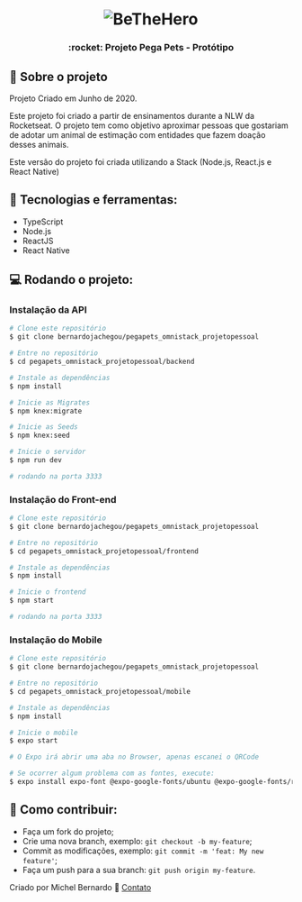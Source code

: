 <h1 align="center">
  <img alt="BeTheHero" title="Bethehero" src="https://imgur.com/9K8GBca.png" />
</h1>

<h3 align="center">
  :rocket: Projeto Pega Pets - Protótipo
</h3>

## :book:    Sobre o projeto
<p>
Projeto Criado em Junho de 2020.

Este projeto foi criado a partir de ensinamentos durante a NLW da Rocketseat. O projeto tem como objetivo aproximar pessoas que gostariam de adotar um animal de estimação com entidades que fazem doação desses animais.

Este versão do projeto foi criada utilizando a Stack (Node.js, React.js e React Native)
</p>

## :iphone:    Tecnologias e ferramentas:

<ul>
  <li>TypeScript</li>
  <li>Node.js</li>
  <li>ReactJS</li>
  <li>React Native</li> 
</ul>

## :computer:    Rodando o projeto:

### Instalação da  API 

```bash
# Clone este repositório
$ git clone bernardojachegou/pegapets_omnistack_projetopessoal

# Entre no repositório
$ cd pegapets_omnistack_projetopessoal/backend

# Instale as dependências
$ npm install

# Inicie as Migrates
$ npm knex:migrate

# Inicie as Seeds
$ npm knex:seed

# Inicie o servidor
$ npm run dev

# rodando na porta 3333
```

### Instalação do Front-end

```bash
# Clone este repositório
$ git clone bernardojachegou/pegapets_omnistack_projetopessoal

# Entre no repositório
$ cd pegapets_omnistack_projetopessoal/frontend

# Instale as dependências
$ npm install

# Inicie o frontend
$ npm start

# rodando na porta 3333
```

### Instalação do Mobile

```bash
# Clone este repositório
$ git clone bernardojachegou/pegapets_omnistack_projetopessoal

# Entre no repositório
$ cd pegapets_omnistack_projetopessoal/mobile

# Instale as dependências
$ npm install

# Inicie o mobile
$ expo start

# O Expo irá abrir uma aba no Browser, apenas escanei o QRCode

# Se ocorrer algum problema com as fontes, execute:
$ expo install expo-font @expo-google-fonts/ubuntu @expo-google-fonts/roboto

```

## 🤔 Como contribuir:

-  Faça um fork do projeto;
-  Crie uma nova branch, exemplo: `git checkout -b my-feature`;
-  Commit as modificações, exemplo: `git commit -m 'feat: My new feature'`;
-  Faça um push para a sua branch: `git push origin my-feature`.


Criado por Michel Bernardo :wave: [Contato](https://www.linkedin.com/in/bernardojachegou/)
